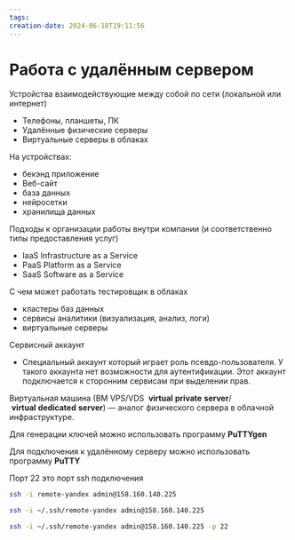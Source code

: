 ```yaml
---
tags: 
creation-date: 2024-06-18T19:11:56
---
```

# Работа с удалённым сервером

Устройства взаимодействующие между собой по сети (локальной или интернет)
- Телефоны, планшеты, ПК
- Удалённые физические серверы
- Виртуальные серверы в облаках

На устройствах:
- бекэнд приложение
- Веб-сайт
- база данных
- нейросетки
- хранилища данных

Подходы к организации работы внутри компании (и соответственно типы предоставления услуг)
- IaaS Infrastructure as a Service
- PaaS Platform as a Service
- SaaS Software as a Service 

С чем может работать тестировщик в облаках
- кластеры баз данных
- сервисы аналитики (визуализация, анализ, логи)
- виртуальные серверы


Сервисный аккаунт
- Специальный аккаунт который играет роль псевдо-пользователя. У такого аккаунта нет возможности для аутентификации. Этот аккаунт подключается к сторонним сервисам при выделении прав.

Виртуальная машина (ВМ VPS/VDS  **virtual** **private** **server**/  **virtual** **dedicated** **server**) — аналог физического сервера в облачной инфраструктуре. 

Для генерации ключей можно использовать программу **PuTTYgen**

Для подключения к удалённому серверу можно использовать программу **PuTTY**

Порт 22 это порт ssh подключения

```bash
ssh -i remote-yandex admin@158.160.140.225
```

```bash
ssh -i ~/.ssh/remote-yandex admin@158.160.140.225
```

```bash
ssh -i ~/.ssh/remote-yandex admin@158.160.140.225 -p 22
```

